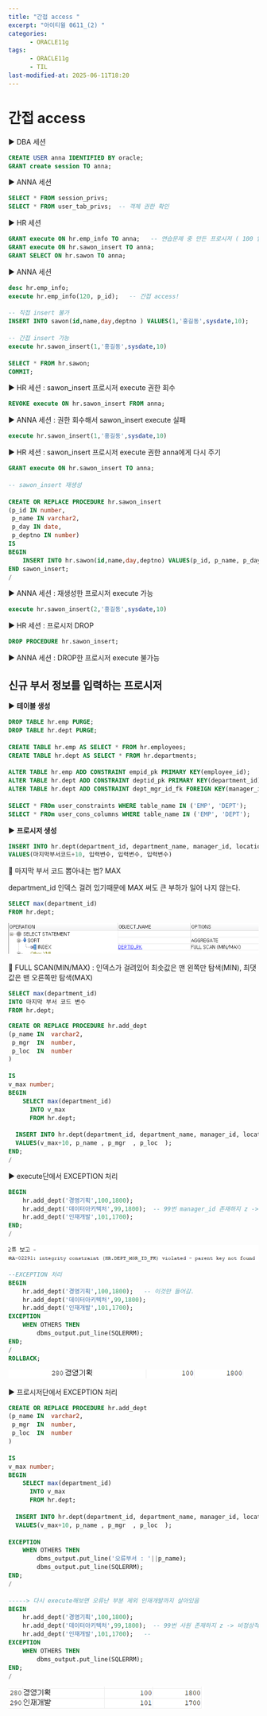```yaml
---
title: "간접 access "
excerpt: "아이티윌 0611_(2) "
categories:
      - ORACLE11g
tags:
      - ORACLE11g
      - TIL
last-modified-at: 2025-06-11T18:20
---
```


# 간접 access

▶️ DBA 세션

```sql
CREATE USER anna IDENTIFIED BY oracle;
GRANT create session TO anna;
```

▶️ ANNA 세션

```sql
SELECT * FROM session_privs;
SELECT * FROM user_tab_privs;  -- 객체 권한 확인 
```

▶️ HR 세션

```sql
GRANT execute ON hr.emp_info TO anna;   -- 연습문제 중 만든 프로시저 ( 100 입력 시 프로그램 종료)
GRANT execute ON hr.sawon_insert TO anna;
GRANT SELECT ON hr.sawon TO anna;
```

▶️ ANNA 세션

```sql
desc hr.emp_info;
execute hr.emp_info(120, p_id);   -- 간접 access!

-- 직접 insert 불가
INSERT INTO sawon(id,name,day,deptno ) VALUES(1,'홍길동',sysdate,10);

-- 간접 insert 가능
execute hr.sawon_insert(1,'홍길동',sysdate,10)

SELECT * FROM hr.sawon;
COMMIT;
```

▶️ HR 세션 : sawon_insert 프로시저 execute 권한 회수

```sql
REVOKE execute ON hr.sawon_insert FROM anna; 
```

▶️ ANNA 세션  : 권한 회수해서 sawon_insert execute 실패

```sql
execute hr.sawon_insert(1,'홍길동',sysdate,10)  
```

▶️ HR 세션 : sawon_insert 프로시저 execute 권한 anna에게 다시 주기 

```sql
GRANT execute ON hr.sawon_insert TO anna;

-- sawon_insert 재생성

CREATE OR REPLACE PROCEDURE hr.sawon_insert
(p_id IN number,
 p_name IN varchar2,
 p_day IN date,
 p_deptno IN number)
IS
BEGIN
    INSERT INTO hr.sawon(id,name,day,deptno) VALUES(p_id, p_name, p_day, p_deptno);
END sawon_insert;
/
```

▶️ ANNA 세션 :  재생성한 프로시저 execute 가능

```sql
execute hr.sawon_insert(2,'홍길동',sysdate,10)
```

▶️ HR 세션 : 프로시저 DROP 

```sql
DROP PROCEDURE hr.sawon_insert;
```

▶️ ANNA 세션 :  DROP한 프로시저 execute 불가능

## 신규 부서 정보를 입력하는 프로시저

▶️ **테이블 생성**

```sql
DROP TABLE hr.emp PURGE;
DROP TABLE hr.dept PURGE;

CREATE TABLE hr.emp AS SELECT * FROM hr.employees;
CREATE TABLE hr.dept AS SELECT * FROM hr.departments;

ALTER TABLE hr.emp ADD CONSTRAINT empid_pk PRIMARY KEY(employee_id);
ALTER TABLE hr.dept ADD CONSTRAINT deptid_pk PRIMARY KEY(department_id);
ALTER TABLE hr.dept ADD CONSTRAINT dept_mgr_id_fk FOREIGN KEY(manager_id) REFERENCES hr.emp(employee_id);

SELECT * FROm user_constraints WHERE table_name IN ('EMP', 'DEPT');
SELECT * FROm user_cons_columns WHERE table_name IN ('EMP', 'DEPT');
```

▶️ **프로시저 생성**

```sql
INSERT INTO hr.dept(department_id, department_name, manager_id, location_id)
VALUES(마지막부서코드+10, 입력변수, 입력변수, 입력변수)
```

📍 마지막 부서 코드 뽑아내는 법? MAX

department_id 인덱스 걸려 있기때문에  MAX 써도 큰 부하가 일어 나지 않는다.  

```sql
SELECT max(department_id)
FROM hr.dept;
```

![image.png](/assets/20250611/6.png)

📍 FULL SCAN(MIN/MAX) : 인덱스가 걸려있어 최솟값은 맨 왼쪽만 탐색(MIN), 최댓값은 맨 오른쪽만 탐색(MAX)

```sql
SELECT max(department_id)
INTO 마지막 부서 코드 변수
FROM hr.dept;
```

```sql
CREATE OR REPLACE PROCEDURE hr.add_dept
(p_name IN  varchar2, 
 p_mgr  IN  number,
 p_loc  IN  number
)

IS
v_max number;
BEGIN
	SELECT max(department_id)
      INTO v_max
      FROM hr.dept;
  
  INSERT INTO hr.dept(department_id, department_name, manager_id, location_id)
  VALUES(v_max+10, p_name , p_mgr  , p_loc  );
END;
/   
```

▶️ execute단에서 EXCEPTION 처리

```sql
BEGIN
    hr.add_dept('경영기획',100,1800);   
    hr.add_dept('데이터아키텍처',99,1800);  -- 99번 manager_id 존재하지 z -> 비정상적 종료 -> rollback
    hr.add_dept('인재개발',101,1700);
END;
/
```

![image.png](/assets/20250611/7.png)

```sql
--EXCEPTION 처리
BEGIN
    hr.add_dept('경영기획',100,1800);   -- 이것만 들어감.
    hr.add_dept('데이터아키텍처',99,1800);  
    hr.add_dept('인재개발',101,1700);   
EXCEPTION
    WHEN OTHERS THEN
        dbms_output.put_line(SQLERRM);
END;
/
ROLLBACK;
```

![image.png](/assets/20250611/8.png)

▶️ 프로시저단에서 EXCEPTION 처리 

```sql
CREATE OR REPLACE PROCEDURE hr.add_dept
(p_name IN  varchar2, 
 p_mgr  IN  number,
 p_loc  IN  number
)

IS
v_max number;
BEGIN
	SELECT max(department_id)
      INTO v_max
      FROM hr.dept;
  
  INSERT INTO hr.dept(department_id, department_name, manager_id, location_id)
  VALUES(v_max+10, p_name , p_mgr  , p_loc  );
  
EXCEPTION
    WHEN OTHERS THEN
        dbms_output.put_line('오류부서 : '||p_name);
        dbms_output.put_line(SQLERRM);
END;
/ 

-----> 다시 execute해보면 오류난 부분 제외 인재개발까지 살아있음
BEGIN
    hr.add_dept('경영기획',100,1800);   
    hr.add_dept('데이터아키텍처',99,1800);  -- 99번 사원 존재하지 z -> 비정상적 종료 -> rollback
    hr.add_dept('인재개발',101,1700);   --
EXCEPTION
    WHEN OTHERS THEN
        dbms_output.put_line(SQLERRM);
END;
/
```

![image.png](/assets/20250611/9.png)